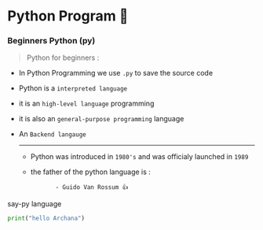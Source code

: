 # Python Program :snake:
### Beginners Python (py)

> Python for beginners :
* In Python Programming we use `.py` to save the source code
* Python is a `interpreted language`
* it is an `high-level language` programming
* it is also an `general-purpose programming` language
* An `Backend langauge`

  ---
  
 
  - Python was introduced in `1980's` and was officialy launched in `1989`
  - the father of the python language is :
    
               - Guido Van Rossum 👍

say-py language
```py
print("hello Archana")
```
